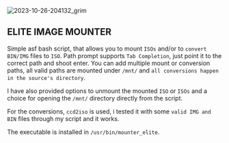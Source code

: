 ![2023-10-26-204132_grim](https://github.com/siyia2/mounter_elite/assets/46220960/0ec531f1-f580-4979-988e-219806415696)


## ELITE IMAGE MOUNTER

Simple asf bash script, that allows you to mount `ISOs` and/or to `convert` `BIN/IMG` files to `ISO`. Path prompt supports `Tab Completion`, just point it to the correct path and shoot enter.
You can add multiple mount or conversion paths, all valid paths are mounted under `/mnt/` and `all conversions happen in the source's directory`.

I have also provided options to unmount the mounted `ISO` or `ISOs` and a choice for opening the `/mnt/` directory directly from the script.

For the conversions, `ccd2iso` is used, i tested it with some `valid IMG and BIN` files through my script and it works.

The executable is installed in `/usr/bin/mounter_elite`.
